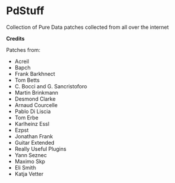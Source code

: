# PdStuff
Collection of Pure Data patches collected from all over the internet

**Credits**

Patches from: 
* Acreil
* Bapch
* Frank Barkhnect
* Tom Betts
* C. Bocci and G. Sancristoforo
* Martin Brinkmann
* Desmond Clarke
* Arnaud Courcelle
* Pablo Di Liscia
* Tom Erbe
* Karlheinz Essl
* Ezpst
* Jonathan Frank
* Guitar Extended
* Really Useful Plugins
* Yann Seznec
* Maximo Skp
* Eli Smith
* Katja Vetter



